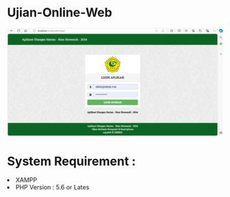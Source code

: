 # Ujian-Online-Web
<img src="https://github.com/rian-98/Ujian-Online-Web/blob/main/01.png">

<h1>System Requirement :</h1>
<li>XAMPP</li>
<li>PHP Version : 5.6 or Lates</li>

